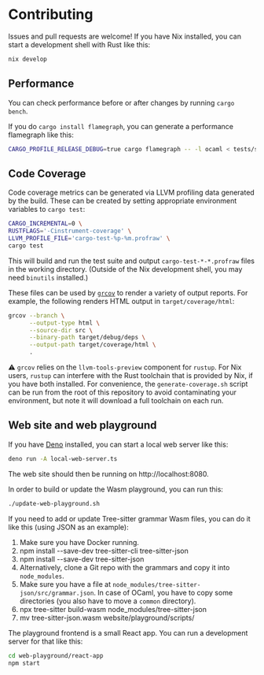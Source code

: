 # Contributing

Issues and pull requests are welcome! If you have Nix installed, you can start a
development shell with Rust like this:

```bash
nix develop
```

## Performance

You can check performance before or after changes by running `cargo bench`.

If you do `cargo install flamegraph`, you can generate a performance flamegraph
like this:

```bash
CARGO_PROFILE_RELEASE_DEBUG=true cargo flamegraph -- -l ocaml < tests/samples/input/ocaml.ml > formatted.ml
```

## Code Coverage

Code coverage metrics can be generated via LLVM profiling data generated
by the build. These can be created by setting appropriate environment
variables to `cargo test`:

```bash
CARGO_INCREMENTAL=0 \
RUSTFLAGS='-Cinstrument-coverage' \
LLVM_PROFILE_FILE='cargo-test-%p-%m.profraw' \
cargo test
```

This will build and run the test suite and output
`cargo-test-*-*.profraw` files in the working directory. (Outside of the
Nix development shell, you may need `binutils` installed.)

These files can be used by [`grcov`](https://github.com/mozilla/grcov)
to render a variety of output reports. For example, the following
renders HTML output in `target/coverage/html`:

```bash
grcov --branch \
      --output-type html \
      --source-dir src \
      --binary-path target/debug/deps \
      --output-path target/coverage/html \
      .
```

:warning: `grcov` relies on the `llvm-tools-preview` component for
`rustup`. For Nix users, `rustup` can interfere with the Rust toolchain
that is provided by Nix, if you have both installed. For convenience,
the `generate-coverage.sh` script can be run from the root of this
repository to avoid contaminating your environment, but note it will
download a full toolchain on each run.

## Web site and web playground

If you have [Deno](https://deno.land/) installed, you can start a local web
server like this:

```bash
deno run -A local-web-server.ts
```

The web site should then be running on http://localhost:8080.

In order to build or update the Wasm playground, you can run this:

```bash
./update-web-playground.sh
```

If you need to add or update Tree-sitter grammar Wasm files, you can do it like
this (using JSON as an example):

1. Make sure you have Docker running.
2. npm install --save-dev tree-sitter-cli tree-sitter-json
3. npm install --save-dev tree-sitter-json
4. Alternatively, clone a Git repo with the grammars and copy it into `node_modules`.
5. Make sure you have a file at
   `node_modules/tree-sitter-json/src/grammar.json`. In case of OCaml, you have
   to copy some directories (you also have to move a `common` directory).
6. npx tree-sitter build-wasm node_modules/tree-sitter-json
7. mv tree-sitter-json.wasm website/playground/scripts/

The playground frontend is a small React app. You can run a development server for that like this:

```bash
cd web-playground/react-app
npm start
```
